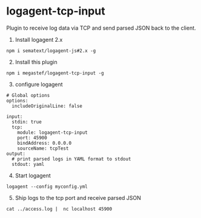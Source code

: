 # logagent-tcp-input

Plugin to receive log data via TCP and send parsed JSON back to the client. 

1. Install logagent 2.x 

```
npm i sematext/logagent-js#2.x -g
```

2. Install this plugin 
```
npm i megastef/logagent-tcp-input -g 
```
3. configure logagent 

```
# Global options
options:
  includeOriginalLine: false

input:
  stdin: true
  tcp: 
    module: logagent-tcp-input
    port: 45900
    bindAddress: 0.0.0.0
    sourceName: tcpTest
output:
  # print parsed logs in YAML format to stdout   
  stdout: yaml 
```

4. Start logagent

```
logagent --config myconfig.yml
```

5. Ship logs to the tcp port and receive parsed JSON

```
cat ../access.log |  nc localhost 45900
``` 
